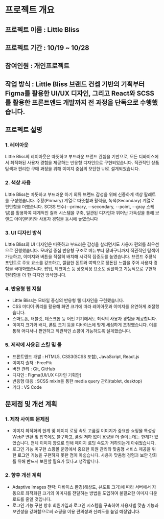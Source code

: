 # 프로젝트 개요
## 프로젝트 이름 : Little Bliss
## 프로젝트 기간 : 10/19 ~ 10/28
## 참여인원 : 개인프로젝트
## 작업 방식 : Little Bliss 브랜드 컨셉 기반의 기획부터 Figma를 활용한 UI/UX 디자인, 그리고 React와 SCSS를 활용한 프론트엔드 개발까지 전 과정을 단독으로 수행했습니다.

## 프로젝트 설명
### 1. 레이아웃
Little Bliss의 레이아웃은 따뜻하고 부드러운 브랜드 컨셉을 기반으로, 모든 디바이스에서 최적화된 
사용자 경험을 제공하는 반응형 디자인으로 구현되었습니다. 직관적인 상품 탐색과 편리한 구매 과정을 위해 
이미지 중심의 모던한 UI로 설계되었습니다.

### 2. 색상 사용
Little Bliss는 따뜻하고 부드러운 아기 의류 브랜드 감성을 위해 신중하게 색상 팔레트를 구성했습니다. 
주황(Primary) 계열로 따뜻함과 활력을, 녹색(Secondary) 계열로 편안함을 더했습니다. 
SCSS 변수(--primary, --secondary, --point, --gray 스케일)를 활용하여 체계적인 컬러 시스템을 구축, 
일관된 디자인과 뛰어난 가독성을 통해 브랜드 아이덴티티와 사용자 경험을 동시에 높였습니다

### 3. UI 디자인 방식
Little Bliss의 UI 디자인은 따뜻하고 부드러운 감성을 살리면서도 사용자 편의를 최우선으로 진행했습니다. 
모바일 중심 반응형 구조로 메뉴부터 장바구니까지 직관적인 탐색이 가능하고, 이미지와 버튼을 적절히 배치해 시각적 집중도를 높였습니다. 브랜드 주황색 포인트로 주요 요소를 강조하고, 깔끔한 폰트와 여백으로 정돈된 
느낌을 주어 사용자 경험을 극대화했습니다. 팝업, 체크박스 등 상호작용 요소도 심플하고 기능적으로 구현해 편리함을 더 한 디자인 방식입니다.

### 4. 반응형 웹 지원
- Little Bliss는 모바일 중심의 반응형 웹 디자인을 구현했습니다.
- CSS 미디어 쿼리를 활용해 화면 크기에 따라 레이아웃과 이미지를 유연하게 조절했습니다.
- 스마트폰, 태블릿, 데스크톱 등 어떤 기기에서도 최적의 사용자 경험을 제공합니다.
- 이미지 크기와 배치, 폰트 크기 등을 디바이스에 맞게 세심하게 조정했습니다.
이를 통해 어디서나 편안하고 직관적인 쇼핑이 가능하도록 설계했습니다.

### 5. 제작에 사용된 스킬 및 툴
- 프론트엔드 개발 : HTML5, CSS3(SCSS 포함), JavaScript, React.js
- 이미지 출처 : FreePik
- 버전 관리 : Git, GitHub
- 디자인 : Figma(UI/UX 디자인 기획안)
- 반응형 대응 : SCSS mixin을 통한 media query 관리(tablet, desktop)
- 기타 : VS Code

## 문제점 및 개선 계획
### 1. 제작 사이트 문제점
- 이미지 최적화의 한계 및 페이지 로딩 속도
고품질 이미지가 중요한 쇼핑몰 특성상 WebP 변환 및 압축에도 불구하고, 품질 저하 없이 용량을 더 줄이는데는 한계가 있었습니다. 전체 이미지 양으로 인해 페이지 로딩 속도가 저하되는게 아쉬웠습니다. 
- 로그인 기능 미구현
쇼핑몰 운영에서 중요한 회원 관리와 맞춤형 서비스 제공을 위한 로그인 기능을 구현하지 못한 점이 아쉽습니다. 사용자 맞춤형 경험과 보안 강화를 위해 반드시 보완할 필요가 있다고 생각합니다.

### 2. 향후 개선 계획
- Adaptive Images 전략: 디바이스 환경(해상도, 뷰포트 크기)에 따라 서버에서 자동으로 최적화된 크기의 이미지를 전달하는 방법을 도입하여 불필요한 이미지 다운로드를 줄일 것입니다.
- 로그인 기능 구현
향후 회원가입과 로그인 시스템을 구축하여 사용자별 맞춤 기능과 보안성을 강화함으로써 쇼핑몰 이용 편의성과 신뢰도를 높일 예정입니다.

